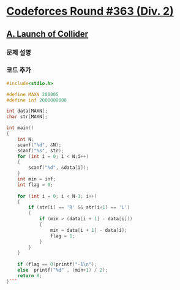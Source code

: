 # [Codeforces Round #363 (Div. 2)](http://codeforces.com/contest/699)

## [A. Launch of Collider](http://codeforces.com/contest/699/problem/A)

### 문제 설명

### 코드 추가
```C++
#include<stdio.h>

#define MAXN 200005
#define inf 2000000000

int data[MAXN];
char str[MAXN];

int main()
{
	int N;
	scanf("%d", &N);
	scanf("%s", str);
	for (int i = 0; i < N;i++)
	{
		scanf("%d", &data[i]);
	}
	int min = inf;
	int flag = 0;
	
	for (int i = 0; i < N-1; i++)
	{
		if (str[i] == 'R' && str[i+1] == 'L')
		{
			if (min > (data[i + 1] - data[i]))
			{
				min = data[i + 1] - data[i];
				flag = 1;
			}
		}
	}
	
	if (flag == 0)printf("-1\n");
	else  printf("%d" , (min+1) / 2);
	return 0;
}```
